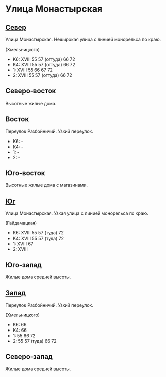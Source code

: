 # Улица Монастырская

## [Север](./10465055.md)

Улица Монастырская.
Неширокая улица с линией монорельса по краю.

(Хмельницкого)

* K6:   XVIII
        55  57 (оттуда) 66  72
* K4:   XVIII
        55  57 (оттуда) 66  72
* 1:    XVIII
        55  66  67  72
* 2:    XVIII
        55  57 (оттуда) 66  72

## Северо-восток

Высотные жилые дома.

## Восток

Переулок Разбойничий.
Узкий переулок.

* K6:   -
* K4:   -
* 1:    -
* 2:    -

## Юго-восток

Высотные жилые дома с магазинами.

## [Юг](./10465070.md)

Улица Монастырская.
Узкая улица с линией монорельса по краю.

(Гайдамацкая)

* K6:   XVIII
        55  57 (туда)   72
* K4:   XVIII
        55  57 (туда)   72
* 1:    XVIII
        67
* 2:    XVIII

## Юго-запад

Жилые дома средней высоты.

## [Запад](./10450072.md)

Переулок Разбойничий.
Узкий переулок.

(Хмельницкого)

* K6:   66
* K4:   66
* 1:    55  66  72
* 2:    55  57 (туда)   66  72

## Северо-запад

Жилые дома средней высоты.
